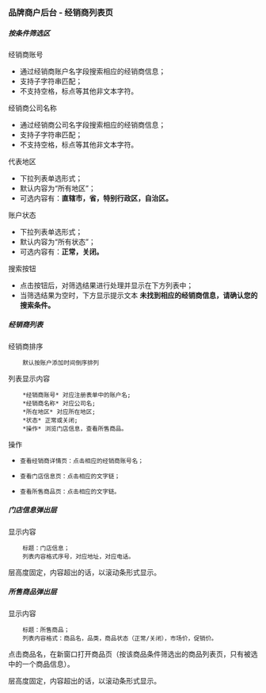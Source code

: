 ### 品牌商户后台 - 经销商列表页


##### 按条件筛选区

经销商账号

+   通过经销商账户名字段搜索相应的经销商信息；
+   支持子字符串匹配；
+   不支持空格，标点等其他非文本字符。

经销商公司名称

+   通过经销商公司名字段搜索相应的经销商信息；
+   支持子字符串匹配；
+   不支持空格，标点等其他非文本字符。

代表地区

+   下拉列表单选形式；
+   默认内容为“所有地区”；
+   可选内容有：**直辖市，省，特别行政区，自治区。**  

账户状态

+   下拉列表单选形式；
+   默认内容为“所有状态”；
+   可选内容有：**正常，关闭。**

搜索按钮

+   点击按钮后，对筛选结果进行处理并显示在下方列表中；
+   当筛选结果为空时，下方显示提示文本 **未找到相应的经销商信息，请确认您的搜索条件。**


##### 经销商列表

经销商排序

		默认按账户添加时间倒序排列
		

列表显示内容

		*经销商账号* 对应注册表单中的账户名;
		*经销商名称* 对应公司名;
		*所在地区* 对应所在地区;
		*状态* 正常或关闭;
		*操作* 浏览门店信息，查看所售商品。


操作

+     查看经销商详情页：点击相应的经销商账号名；
+     查看门店信息页：点击相应的文字链；
+     查看所售商品页：点击相应的文字链。


##### 门店信息弹出层

显示内容

		标题：门店信息；
		列表内容格式序号，对应地址，对应电话。

层高度固定，内容超出的话，以滚动条形式显示。

##### 所售商品弹出层

显示内容

		标题：所售商品；
		列表内容格式：商品名，品类，商品状态（正常/关闭），市场价，促销价。

点击商品名，在新窗口打开商品页（按该商品条件筛选出的商品列表页，只有被选中的一个商品信息）。

层高度固定，内容超出的话，以滚动条形式显示。
